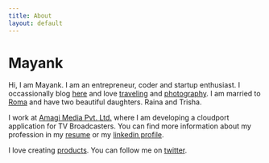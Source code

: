 ```yaml
---
title: About
layout: default
---
```


# Mayank

Hi, I am Mayank. I am an entrepreneur, coder and startup enthusiast. I occassionally blog <a href="/">here</a> and love <a href="/travel">traveling</a> and <a href="/photos">photography</a>. I am married to <a href="http://romasharma.com">Roma</a> and have two beautiful daughters. Raina and Trisha.

I work at <a href="http://amagi.com">Amagi Media Pvt. Ltd.</a> where I am developing a cloudport application for TV Broadcasters. You can find more information about my profession in my <a href="/resume">resume</a> or my <a href="http://www.linkedin.com/in/mayanks">linkedin profile</a>.

I love creating <a href="/projects">products</a>. You can follow me on <a href="http://twitter.com/mayanks">twitter</a>. 
